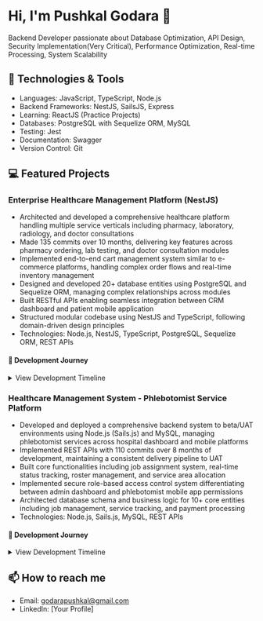 # Hi, I'm Pushkal Godara 👋
Backend Developer passionate about Database Optimization, API Design, Security Implementation(Very Critical), Performance Optimization, Real-time Processing, System Scalability 

## 🔧 Technologies & Tools
- Languages: JavaScript, TypeScript, Node.js
- Backend Frameworks: NestJS, SailsJS, Express
- Learning: ReactJS (Practice Projects)
- Databases: PostgreSQL with Sequelize ORM, MySQL
- Testing: Jest
- Documentation: Swagger
- Version Control: Git

## 💻 Featured Projects

### Enterprise Healthcare Management Platform (NestJS)
- Architected and developed a comprehensive healthcare platform handling multiple service verticals including pharmacy, laboratory, radiology, and doctor consultations
- Made 135 commits over 10 months, delivering key features across pharmacy ordering, lab testing, and doctor consultation modules
- Implemented end-to-end cart management system similar to e-commerce platforms, handling complex order flows and real-time inventory management
- Designed and developed 20+ database entities using PostgreSQL and Sequelize ORM, managing complex relationships across modules
- Built RESTful APIs enabling seamless integration between CRM dashboard and patient mobile application
- Structured modular codebase using NestJS and TypeScript, following domain-driven design principles
- Technologies: Node.js, NestJS, TypeScript, PostgreSQL, Sequelize ORM, REST APIs

#### 🚀 Development Journey
<details>
  <summary>View Development Timeline</summary>

  ![HMS-1 Commit 1](./images/project2/)
  ![HMS-1 Commit 1](./images/project2/)
  ![HMS-1 Commit 1](./images/project2/)
  ![HMS-1 Commit 1](./images/project2/)
</details>

### Healthcare Management System - Phlebotomist Service Platform
- Developed and deployed a comprehensive backend system to beta/UAT environments using Node.js (Sails.js) and MySQL, managing phlebotomist services across hospital dashboard and mobile platforms
- Implemented REST APIs with 110 commits over 8 months of development, maintaining a consistent delivery pipeline to UAT
- Built core functionalities including job assignment system, real-time status tracking, roster management, and service area allocation
- Implemented secure role-based access control system differentiating between admin dashboard and phlebotomist mobile app permissions
- Architected database schema and business logic for 10+ core entities including job management, service tracking, and payment processing
- Technologies: Node.js, Sails.js, MySQL, REST APIs

#### 🚀 Development Journey
<details>
<summary>View Development Timeline</summary>

![HMS Commit 1](./images/project1/stats_api_1.png)
![HMS Commit 2](./images/project1/stats_api_2.png)
![HMS Commit 3](./images/project1/external_api_2.png)
![HMS Commit 3](./images/project1/job_cancelled_status_logic.png)

</details>



## 📫 How to reach me
- Email: godarapushkal@gmail.com
- LinkedIn: [Your Profile]
